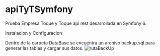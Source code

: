 # apiTyTSymfony
Prueba Empresa Toque y Toque api rest desarrollada en Symfony 6.

Instalacion y Configuracion

Dentro de la carpeta DataBase se encuentra un archivo backup.sql para generar las tablas y cargar sus datos.
![rutaBackUp](https://user-images.githubusercontent.com/57019722/183436248-52a58939-95d2-4056-bc57-1fc32f312a0f.jpg)
